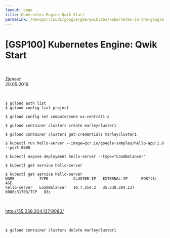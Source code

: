 ```yaml
---
layout: page
title: Kubernetes Engine Qwik Start
permalink: /devops/clouds/google/gke/qwiklabs/kubernetes-in-the-google-cloud/qwik-start/
---
```


# [GSP100] Kubernetes Engine: Qwik Start


<br/>

Делаю!  
20.05.2019

<br/>

    $ gcloud auth list
    $ gcloud config list project

    $ gcloud config set compute/zone us-central1-a

    $ gcloud container clusters create marleycluster1

    $ gcloud container clusters get-credentials marleycluster1

    $ kubectl run hello-server --image=gcr.io/google-samples/hello-app:1.0 --port 8080

    $ kubectl expose deployment hello-server --type="LoadBalancer"

    $ kubectl get service hello-server

    $ kubectl get service hello-server
    NAME           TYPE           CLUSTER-IP   EXTERNAL-IP      PORT(S)          AGE
    hello-server   LoadBalancer   10.7.254.2   35.238.204.137   8080:31703/TCP   83s

<br/>

http://35.238.204.137:8080/

<br/>

    $ gcloud container clusters delete marleycluster1

